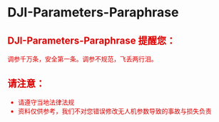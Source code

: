 # DJI-Parameters-Paraphrase
<font color="#dd0000">DJI-Parameters-Paraphrase 提醒您：
--
 调参千万条，安全第一条。调参不规范，飞丢两行泪。
 
请注意：
 --
  - 请遵守当地法律法规
  - 资料仅供参考，我们不对您错误修改无人机参数导致的事故与损失负责
